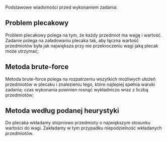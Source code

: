 Podstawowe wiadomości przed wykonaniem zadania:

## Problem plecakowy

Problem plecakowy polega na tym, że każdy przedmiot ma wagę i wartość. Zadanie polega na załadowaniu plecaka tak, aby łączna wartość przedmiotów była jak największa przy nie przekroczeniu wagi jaką plecak może utrzymać;

## Metoda brute-force

Metoda brute-force polega na rozpatrzeniu wszytkich możliwych ułożeń przedmiotów w plecaku i znalezieniu tego, które najlepiej spełnia waruki zadania; czas wykonania powinien rosnąć wykładniczo wraz z liczbą przedmiotów;

## Metoda według podanej heurystyki

Do plecaka wkładamy stopniowo przedmioty o największym stosunku wartości do wagi. Zakładamy w tym przypadku niepodzielność wkładanych przedmiotów.
